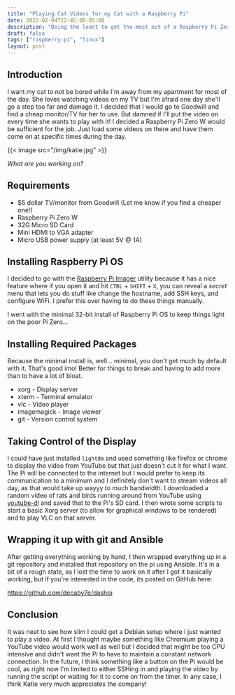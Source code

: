 ```yaml
---
title: "Playing Cat Videos for my Cat with a Raspberry Pi"
date: 2022-02-04T22:45:00-05:00
description: "Doing the least to get the most out of a Raspberry Pi Zero W as a 'dashboard'"
draft: false
tags: ["raspberry-pi", "linux"]
layout: post
---
```


## Introduction

I want my cat to not be bored while I'm away from my apartment for most of the
day. She loves watching videos on my TV but I'm afraid one day she'll go a step
too far and damage it. I decided that I would go to Goodwill and find a cheap
monitor/TV for her to use. But damned if I'll put the video on every time she
wants to play with it! I decided a Raspberry Pi Zero W would be sufficient for
the job. Just load some videos on there and have them come on at specific times
during the day.

{{< image src="/img/katie.jpg" >}}

*What are you working on?*

## Requirements

- $5 dollar TV/monitor from Goodwill (Let me know if you find a cheaper one!)
- Raspberry Pi Zero W
- 32G Micro SD Card
- Mini HDMI to VGA adapter
- Micro USB power supply (at least 5V @ 1A)

## Installing Raspberry Pi OS

I decided to go with the [Raspberry Pi Imager](https://github.com/raspberrypi/rpi-imager) utility because it
has a nice feature where if you open it and hit `CTRL` + `SHIFT` + `X`, you can reveal a *secret* menu that lets
you do stuff like change the hostname, add SSH keys, and configure WiFi. I prefer this over having to do these things manually.

I went with the minimal 32-bit install of Raspberry Pi OS to keep things light on the poor Pi Zero...

## Installing Required Packages

Because the minimal install is, well... minimal, you don't get much by
default with it. That's good imo! Better for things to break and having to add more than to have a lot of bloat.

- xorg - Display server
- xterm - Terminal emulator
- vlc - Video player
- imagemagick - Image viewer
- git - Version control system

## Taking Control of the Display

I could have just installed `lightdm` and used something like firefox or chrome
to display the video from YouTube but that just doesn't cut it for what I want.
The Pi will be connected to the internet but I would prefer to keep its
communication to a minimum and I definitely don't want to stream videos all day,
as that would take up wayyy to much bandwidth. I downloaded a random video of
rats and birds running around from YouTube using
[youtube-dl](https://github.com/ytdl-org/youtube-dl) and saved that to the Pi's
SD card. I then wrote some scripts to start a basic Xorg server (to allow for
graphical windows to be rendered) and to play VLC on that server.

## Wrapping it up with git and Ansible

After getting everything working by hand, I then wrapped everything up in a git
repository and installed that repository on the pi using Ansible. It's in a bit
of a rough state, as I lost the time to work on it after I got it basically
working, but if you're interested in the code, its posted on GitHub here:

<https://github.com/decaby7e/dashpi>

## Conclusion

It was neat to see how slim I could get a Debian setup where I just wanted to
play a video. At first I thought maybe something like Chromium playing a YouTube
video would work well as well but I decided that might be too CPU intensive and
didn't want the Pi to have to maintain a constant network connection. In the
future, I think something like a button on the Pi would be cool, as right now
I'm limited to either SSHing in and playing the video by running the script or
waiting for it to come on from the timer. In any case, I think Katie very much
appreciates the company!
